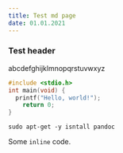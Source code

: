 ```yaml
---
title: Test md page
date: 01.01.2021
---
```


### Test header
abcdefghijklmnopqrstuvwxyz
```c
#include <stdio.h>
int main(void) {
  printf("Hello, world!");
	return 0;
}
```
```
sudo apt-get -y isntall pandoc
```
Some `inline` code.
